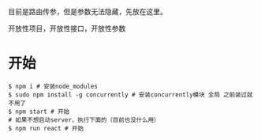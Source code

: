 目前是路由传参，但是参数无法隐藏，先放在这里。

开放性项目，开放性接口，开放性参数

# 开始

```shell
$ npm i # 安装node_modules
$ sudo npm install -g concurrently # 安装concurrently模块 全局 之前装过就不用了
$ npm start # 开始
# 如果不想启动server，执行下面的（目前也没什么用）
$ npm run react # 开始
```